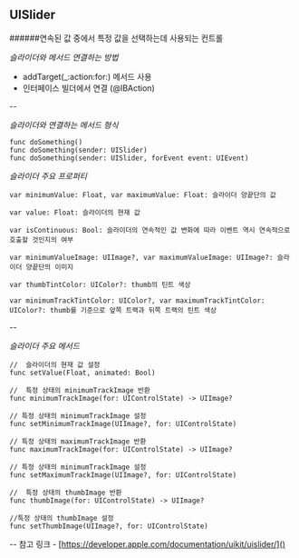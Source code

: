 UISlider
--

######연속된 값 중에서 특정 값을 선택하는데 사용되는 컨트롤

*슬라이더와 메서드 연결하는 방법*

- addTarget(_:action:for:) 메서드 사용
- 인터페이스 빌더에서 연결 (@IBAction)

--

*슬라이더와 연결하는 메서드 형식*

```
func doSomething()
func doSomething(sender: UISlider)
func doSomething(sender: UISlider, forEvent event: UIEvent)
```
*슬라이더 주요 프로퍼티*

```
var minimumValue: Float, var maximumValue: Float: 슬라이더 양끝단의 값

var value: Float: 슬라이더의 현재 값

var isContinuous: Bool: 슬라이더의 연속적인 값 변화에 따라 이벤트 역시 연속적으로 호출할 것인지의 여부

var minimumValueImage: UIImage?, var maximumValueImage: UIImage?: 슬라이더 양끝단의 이미지

var thumbTintColor: UIColor?: thumb의 틴트 색상

var minimumTrackTintColor: UIColor?, var maximumTrackTintColor: UIColor?: thumb를 기준으로 앞쪽 트랙과 뒤쪽 트랙의 틴트 색상

```
--

*슬라이더 주요 메서드*

	//  슬라이더의 현재 값 설정
	func setValue(Float, animated: Bool)
	
	//  특정 상태의 minimumTrackImage 반환
	func minimumTrackImage(for: UIControlState) -> UIImage?
	
	// 특정 상태의 minimumTrackImage 설정
	func setMinimumTrackImage(UIImage?, for: UIControlState)
	
	// 특정 상태의 maximumTrackImage 반환
	func maximumTrackImage(for: UIControlState) -> UIImage?
	
	// 특정 상태의 minimumTrackImage 설정
	func setMaximumTrackImage(UIImage?, for: UIControlState)
	
	//  특정 상태의 thumbImage 반환
	func thumbImage(for: UIControlState) -> UIImage?
	
	//특정 상태의 thumbImage 설정
	func setThumbImage(UIImage?, for: UIControlState)
	
--
참고 링크 -
[https://developer.apple.com/documentation/uikit/uislider/]()
